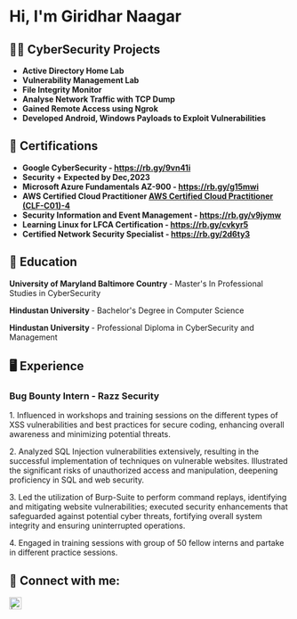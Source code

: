 <h1>Hi, I'm Giridhar Naagar </h1>

<h2>👨‍💻 CyberSecurity Projects </h2>

- <b> Active Directory Home Lab </b>
- <b> Vulnerability Management Lab </b>
- <b> File Integrity Monitor </b>
- <b> Analyse Network Traffic with TCP Dump </b>
- <b> Gained Remote Access using Ngrok </b>
- <b> Developed Android, Windows Payloads to Exploit Vulnerabilities </b>

<h2> 📃 Certifications </h2>

- <b> Google CyberSecurity - https://rb.gy/9vn41i </b>
- <b> Security +   Expected by Dec,2023 </b>
- <b> Microsoft Azure Fundamentals AZ-900 - https://rb.gy/g15mwi </b>
- <b> AWS Certified Cloud Practitioner 
[AWS Certified Cloud Practitioner (CLF-C01)-4](https://github.com/GiridharNaagar/Giridhar-Nagar/assets/114043681/dc2388f3-b06b-47ca-979a-8a88d7308f96) </b>
- <b> Security Information and Event Management - https://rb.gy/v9jymw </b>
- <b> Learning Linux for LFCA Certification - https://rb.gy/cvkyr5 </b>
- <b> Certified Network Security Specialist - https://rb.gy/2d6ty3 </b>

<h2> 📖 Education </h2>

<b> University of Maryland Baltimore Country </b> - Master's In Professional Studies in CyberSecurity
   
 <b> Hindustan University </b> - Bachelor's Degree in Computer Science
   
<b> Hindustan University </b> - Professional Diploma in CyberSecurity and Management

<h2> 🖥️ Experience </h2>
 <h3>Bug Bounty Intern - Razz Security </h3>
 
   </b> 1. Influenced in workshops and training sessions on the different types of XSS vulnerabilities and best practices for secure coding, enhancing overall awareness and minimizing potential threats.</b> 
 
   </b> 2. Analyzed SQL Injection vulnerabilities extensively, resulting in the successful implementation of techniques on vulnerable websites. Illustrated the significant risks of unauthorized access and manipulation, deepening proficiency in SQL and web security. </b>
   
   </b> 3. Led the utilization of Burp-Suite to perform command replays, identifying and mitigating website vulnerabilities; executed security enhancements that safeguarded against potential cyber threats, fortifying overall system integrity and ensuring uninterrupted operations.</b>
   
   </b> 4. Engaged in training sessions with group of 50 fellow interns and partake in different practice sessions.</b>

 <h2> 🤳 Connect with me:</h2>

[<img align="left" alt="| LinkedIn" width="22px" src="https://cdn.jsdelivr.net/npm/simple-icons@v3/icons/linkedin.svg" />][linkedin]

[linkedin]: https://www.linkedin.com/in/srinivasgiridharnaagar-tangutur/
